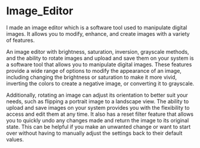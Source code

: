 # Image_Editor
I made an image editor which is a software tool used to manipulate digital images. It allows you to modify, enhance, and create images with a variety of features.

An image editor with brightness, saturation, inversion, grayscale methods, and the ability to rotate images and upload and save them on your system is a software tool that allows you to manipulate digital images. These features provide a wide range of options to modify the appearance of an image, including changing the brightness or saturation to make it more vivid, inverting the colors to create a negative image, or converting it to grayscale.

Additionally, rotating an image can adjust its orientation to better suit your needs, such as flipping a portrait image to a landscape view. The ability to upload and save images on your system provides you with the flexibility to access and edit them at any time. It also has a reset filter feature that allows you to quickly undo any changes made and return the image to its original state. This can be helpful if you make an unwanted change or want to start over without having to manually adjust the settings back to their default values. 
